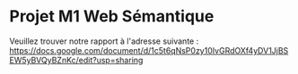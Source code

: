 # Projet M1 Web Sémantique


Veuillez trouver notre rapport à l'adresse suivante :  https://docs.google.com/document/d/1c5t6qNsP0zy10IvGRdOXf4yDV1JjBSEW5yBVQyBZnKc/edit?usp=sharing
